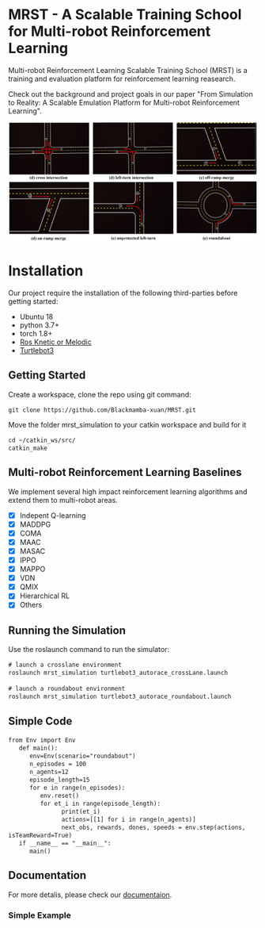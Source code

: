 # MRST - A Scalable Training School for Multi-robot Reinforcement Learning
Multi-robot Reinforcement Learning Scalable Training School (MRST) is a training and evaluation platform for reinforcement learning reasearch.

Check out the background and project goals in our paper "From Simulation to Reality: A Scalable Emulation
Platform for Multi-robot Reinforcement Learning".

![](https://github.com/Blackmamba-xuan/MRST/blob/main/screenshoot/scenarios.png)

# Installation

Our project require the installation of the following third-parties before getting started:

- Ubuntu 18
- python 3.7+
- torch 1.8+
- [Ros Knetic or Melodic](http://wiki.ros.org/melodic/Installation/Ubuntu)
- [Turtlebot3](https://github.com/ROBOTIS-GIT/turtlebot3)

## Getting Started

Create a workspace, clone the repo using git command:

```shell
git clone https://github.com/Blackmamba-xuan/MRST.git
```
Move the folder mrst_simulation to your catkin workspace and build for it

```shell
cd ~/catkin_ws/src/
catkin_make
```
## Multi-robot Reinforcement Learning Baselines

We implement several high impact reinforcement learning algorithms and extend them to multi-robot areas.

- [x] Indepent Q-learning
- [x] MADDPG
- [x] COMA
- [x] MAAC
- [x] MASAC
- [x] IPPO
- [x] MAPPO
- [x] VDN
- [x] QMIX 
- [x] Hierarchical RL
- [x] Others

## Running the Simulation

Use the roslaunch command to run the simulator:

```shell
# launch a crosslane environment
roslaunch mrst_simulation turtlebot3_autorace_crossLane.launch

# launch a roundabout environment
roslaunch mrst_simulation turtlebot3_autorace_roundabout.launch

```
## Simple Code

```shell
from Env import Env
   def main():
      env=Env(scenario="roundabout")
      n_episodes = 100
      n_agents=12
      episode_length=15
      for e in range(n_episodes):
         env.reset()
         for et_i in range(episode_length):
               print(et_i)
               actions=[[1] for i in range(n_agents)]
               next_obs, rewards, dones, speeds = env.step(actions, isTeamReward=True)
   if __name__ == "__main__":
      main()

```

## Documentation

For more detalis, please check our [documentaion](https://mrst.readthedocs.io/en/latest/).

### Simple Example


